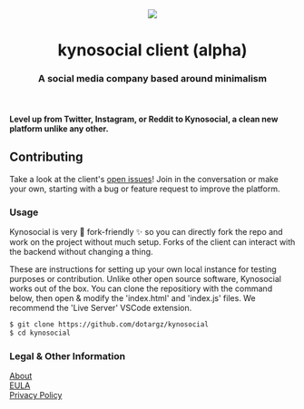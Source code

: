 <div align="center">
  <img src="./meta/favicon.ico"><br>
  <h1 align="center">kynosocial client (alpha)</h1>
  <h3 align="center">A social media company based around minimalism</h3>
</div>
<br>

<h4>Level up from Twitter, Instagram, or Reddit to Kynosocial, a clean new platform unlike any other.</h4>

## Contributing 

Take a look at the client's [open issues](https://github.com/dotargz/kynosocial/issues)! Join in the conversation or make your own, starting with a bug or feature request to improve the platform.

### Usage  

Kynosocial is very 🍴 fork-friendly ✨ so you can directly fork the repo and work on the project without much setup. Forks of the client can interact with the backend without changing a thing. 

These are instructions for setting up your own local instance for testing purposes or contribution. Unlike other open source software, Kynosocial works out of the box. You can clone the repositiory with the command below, then open & modify the 'index.html' and 'index.js' files. We recommend the 'Live Server' VSCode extension.

```bash
$ git clone https://github.com/dotargz/kynosocial
$ cd kynosocial
```

### Legal & Other Information  

[About](https://kyno.social/?page=about)  
[EULA](https://kyno.social/?page=eula)  
[Privacy Policy](https://kyno.social/?page=privacy)  

